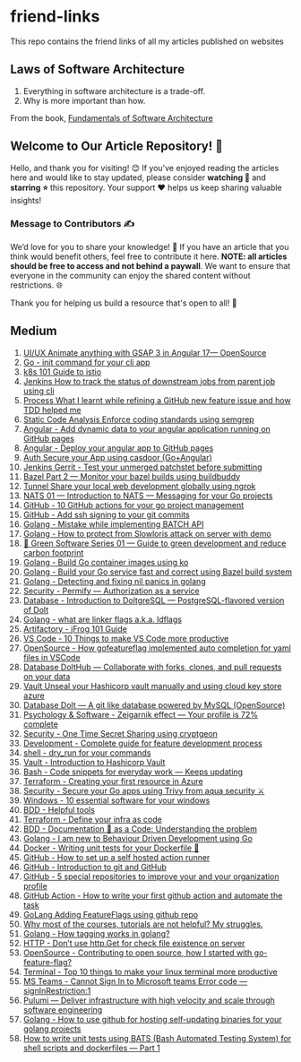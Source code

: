 # friend-links
This repo contains the friend links of all my articles published on websites

## Laws of Software Architecture

1. Everything in software architecture is a trade-off.
2. Why is more important than how.

From the book, [Fundamentals of Software Architecture](https://www.amazon.in/Fundamentals-Software-Architecture-Neal-Ford/dp/1492043451)

## Welcome to Our Article Repository! 🌟

Hello, and thank you for visiting! 😊 If you've enjoyed reading the articles here and would like to stay updated, please consider **watching 👀** and **starring ⭐** this repository. Your support ❤️ helps us keep sharing valuable insights!

### Message to Contributors ✍️

We’d love for you to share your knowledge! 🧠 If you have an article that you think would benefit others, feel free to contribute it here. 
**NOTE: all articles should be free to access and not behind a paywall**. 
We want to ensure that everyone in the community can enjoy the shared content without restrictions. 🌐

Thank you for helping us build a resource that's open to all! 🙌

## Medium

1. [UI/UX Animate anything with GSAP 3 in Angular 17— OpenSource](https://medium.com/gitconnected/ui-ux-animate-anything-with-gsap-3-in-angular-17-opensource-36fd1405652e?sk=a6c9f46927f5406f5f4efce034f8d229)
2. [Go - init command for your cli app](https://medium.com/@sarvsav/go-init-command-for-your-cli-app-cc97b223045e?sk=5a6d12133f712f00a71d5852a60f4d9f)
3. [k8s 101 Guide to istio](https://medium.com/@sarvsav/k8s-101-guide-to-istio-acd0f672e8a1?sk=b777565246f94d222fc72e6f50beb67c)
5. [Jenkins How to track the status of downstream jobs from parent job using cli](https://sarvsav.medium.com/jenkins-how-to-track-the-status-of-downstream-jobs-from-parent-job-using-cli-8ba0a0a01332?sk=1e47eb3b3f9a6035971c4d5a2887b6e5)
6. [Process What I learnt while refining a GitHub new feature issue and how TDD helped me](https://medium.com/@sarvsav/process-what-i-learnt-while-refining-a-github-new-feature-issue-and-how-tdd-helped-me-8030bc75b8c6?sk=6b3c6a4281f64e1e3b3b3d6db78803fb)
7. [Static Code Analysis Enforce coding standards using semgrep](https://medium.com/@sarvsav/static-code-analysis-enforce-coding-standards-using-semgrep-d04fd6b9af6f?sk=bba5d03e533f8ed82aadc17ebaf9df14)
8. [Angular - Add dynamic data to your angular application running on GitHub pages](https://levelup.gitconnected.com/angular-add-dynamic-data-to-your-angular-application-running-on-github-pages-38052890cc38?sk=af5175348cf4122596860f488e921181)
9. [Angular - Deploy your angular app to GitHub pages](https://medium.com/gitconnected/angular-deploy-your-angular-app-to-github-pages-61466c1aa94a?sk=b345c385c32f0057dba5a518fadfdc77)
2. [Auth Secure your App using casdoor (Go+Angular)](https://levelup.gitconnected.com/auth-secure-your-app-using-casdoor-go-angular-7d54f496e655?sk=2673043c42b8bd8d7d63ade17de38bf9)
3. [Jenkins Gerrit - Test your unmerged patchstet before submitting](https://sarvsav.medium.com/jenkins-gerrit-test-your-unmerged-patchstet-before-submitting-d59e0d9776ad)
4. [Bazel Part 2 — Monitor your bazel builds using buildbuddy](https://levelup.gitconnected.com/bazel-part-2-monitor-your-bazel-builds-using-buildbuddy-6570498c99e2?sk=88c7103969b18ee7aaf343b00e0399cd)
5. [Tunnel Share your local web development globally using ngrok](https://levelup.gitconnected.com/tunnel-share-your-local-web-development-globally-using-ngrok-2d11ad4846d9?sk=5e373cd7457bcc90ba4a535c225fc526)
6. [NATS 01 — Introduction to NATS — Messaging for your Go projects](https://levelup.gitconnected.com/nats-01-introduction-to-nats-messaging-for-your-go-projects-e405f42ee1f7?sk=6dd9f5e3e4e6a3ed2dbb8cc1822a576c)
7. [GitHub - 10 GitHub actions for your go project management](https://sarvsav.medium.com/github-10-github-actions-for-your-go-project-management-65f3732d71fd?sk=0eba53b982d54335474b71d5fc9285d7)
8. [GitHub - Add ssh signing to your git commits](https://sarvsav.medium.com/github-add-ssh-signing-to-your-commits-24ae46e3976c?sk=65776bc4b897aa5dfadf47dbe9e12fca)
9. [Golang - Mistake while implementing BATCH API](https://sarvsav.medium.com/mistake-while-implementing-batch-api-using-go-4d25d40ee384)
10. [Golang - How to protect from Slowloris attack on server with demo](https://levelup.gitconnected.com/go-how-to-protect-from-slowloris-attack-on-server-with-demo-9705699deaec?sk=4bc9202d290435e42f3d256be78d26a9)
11. [🌳 Green Software Series 01 — Guide to green development and reduce carbon footprint](https://levelup.gitconnected.com/green-software-series-01-guide-to-green-development-and-reduce-carbon-footprint-6c33f7f8e0e3?sk=ede05bdc9e2264516ecb12cbddd58948)
12. [Golang - Build Go container images using ko](https://medium.com/goismo/go-build-go-container-images-using-ko-f17eddfd8ed7)
13. [Golang - Build your Go service fast and correct using Bazel build system](https://levelup.gitconnected.com/golang-build-your-go-service-fast-and-correct-using-bazel-build-system-18da3f136838?sk=955528398b84ae886d46b9e831bd9dfd)
14. [Golang - Detecting and fixing nil panics in golang](https://levelup.gitconnected.com/go-detecting-and-fixing-nil-panics-in-golang-9c187fb50827?sk=2fc296c39a6cc7c58400f0158b121d85)
15. [Security - Permify — Authorization as a service](https://levelup.gitconnected.com/security-permify-authorization-as-a-service-b0927f9568f3?sk=c83726f537c6b7e3b55f555ec4a8e9ee)
16. [Database - Introduction to DoltgreSQL — PostgreSQL-flavored version of Dolt](https://levelup.gitconnected.com/database-introduction-to-doltgresql-postgresql-flavored-version-of-dolt-38f95dfe8c1b?sk=c86bc82473754a3b02ee390e588223b8)
17. [Golang - what are linker flags a.k.a. ldflags](https://levelup.gitconnected.com/golang-adding-version-or-metadata-information-to-binary-bc9a1b7a8373?sk=204ca2ed2d379e9af327837f06143493)
18. [Artifactory - jFrog 101 Guide](https://levelup.gitconnected.com/artifactory-jfrog-101-guide-69cc8496ea2a?sk=a0ddd4d923994740beb526134f52de1a)
19. [VS Code - 10 Things to make VS Code more productive](https://levelup.gitconnected.com/vs-code-10-things-to-make-vs-code-more-productive-5b6653934c1c?sk=21a8fa9e82b34cb2e2c6b4ad9f7870ac)
20. [OpenSource - How gofeatureflag implemented auto completion for yaml files in VSCode](https://sarvsav.medium.com/opensource-how-gofeatureflag-implemented-auto-completion-for-yaml-files-in-vscode-f1b7d7d5625c?sk=8af9d87ef37a0e44a31ae715b04ad700)
21. [Database DoltHub — Collaborate with forks, clones, and pull requests on your data](https://levelup.gitconnected.com/database-dolthub-collaborate-with-forks-clones-and-pull-requests-on-your-data-45e8fde71dcd?sk=c5d36fc6dd1361ea5be6f68fa40bb285)
22. [Vault Unseal your Hashicorp vault manually and using cloud key store azure](https://sarvsav.medium.com/vault-unseal-your-hashicorp-vault-manually-and-using-cloud-key-store-azure-8b97aabdbab4?sk=128113a42186739a1310d3427840f516)
23. [Database Dolt — A git like database powered by MySQL (OpenSource)](https://levelup.gitconnected.com/database-dolt-a-git-like-database-powered-by-mysql-opensource-1af8d86663c?sk=c7e14f145d8968fb372bf7e959bccc0b)
24. [Psychology & Software - Zeigarnik effect — Your profile is 72% complete](https://sarvsav.medium.com/psychology-software-zeigarnik-effect-your-profile-is-72-complete-229a4523cb85?sk=8673a2e7528c0fd538db179e595632b8)
25. [Security - One Time Secret Sharing using cryptgeon](https://medium.com/goismo/security-one-time-secret-using-cryptgeon-7f9f5d18696)
26. [Development - Complete guide for feature development process](https://sarvsav.medium.com/development-complete-guide-for-feature-development-process-a3cd7696f50e?sk=33f297fb52d41a33014e2d20427aa26b)
27. [shell - dry_run for your commands](https://sarvsav.medium.com/shell-dry-run-for-your-commands-f5dba65d20b1)
28. [Vault - Introduction to Hashicorp Vault](https://levelup.gitconnected.com/vault-introduction-to-hashicorp-vault-b84a9144fafc?sk=c5f4f0ba203b65f4ea951c3ebc40feeb)
29. [Bash - Code snippets for everyday work — Keeps updating](https://sarvsav.medium.com/bash-code-snippets-for-everyday-work-keeps-updating-d9cad9bb820f)
30. [Terraform - Creating your first resource in Azure](https://medium.com/goismo/terraform-creating-your-first-resource-in-azure-72fbd6fde2b7?sk=652db5b2d39239a11787d620cae16f0f)
31. [Security - Secure your Go apps using Trivy from aqua security ⚔️](https://levelup.gitconnected.com/security-secure-your-go-apps-using-trivy-from-aqua-security-%EF%B8%8F-5bce934929df?sk=8ebd15f0e5713d33e862cf3c2f66bc28)
32. [Windows - 10 essential software for your windows](https://sarvsav.medium.com/10-essential-software-for-your-windows-4b9215f2dd5b?sk=4f72b2e4f600cbdd17376bccb49b3a50)
33. [BDD - Helpful tools](https://levelup.gitconnected.com/bdd-helpful-tools-7f48fb232043?sk=608079ee849bef1ab7b93c3b67142916)
34. [Terraform - Define your infra as code](https://levelup.gitconnected.com/terraform-define-your-infra-as-code-ebc97e898fb5?sk=9f89d102e7ec5d7d5692a661351e35de)
35. [BDD - Documentation 📝 as a Code: Understanding the problem](https://levelup.gitconnected.com/documentation-as-a-code-understanding-the-problem-7d1e03093c42?sk=b38676e74bd50866e0ce666d4cd0952e)
36. [Golang - I am new to Behaviour Driven Development using Go](https://levelup.gitconnected.com/i-am-new-to-behaviour-driven-development-using-go-149af81f3294?sk=c77b5e7961afa7228c57e343ec94833b)
37. [Docker - Writing unit tests for your Dockerfile 🐳](https://levelup.gitconnected.com/writing-unit-tests-for-your-dockerfile-4e914ef84e1c?sk=7dec6d86f33329d0b6c1df8caddc0a2e)
38. [GitHub - How to set up a self hosted action runner](https://sarvsav.medium.com/github-how-to-set-up-a-self-hosted-action-runner-c7b09a0c2f93?sk=9c606c35cb6ba69b094fd5b02f6ea790)
39. [GitHub - Introduction to git and GitHub](https://levelup.gitconnected.com/introduction-to-git-and-github-75a651900996?sk=b652a8dbd5dba5ad58c17ec4fea89cac)
40. [GitHub - 5 special repositories to improve your and your organization profile](https://sarvsav.medium.com/github-5-special-repositories-to-improve-your-and-your-organization-profile-9363b776b40b?sk=f3a79299b69c3894ab487694821dabef)
41. [GitHub Action - How to write your first github action and automate the task](https://levelup.gitconnected.com/github-action-how-to-write-your-first-github-action-and-automate-the-task-e45124f30165?sk=e330a99715fbe2f50c0e6818ee692f65)
42. [GoLang Adding FeatureFlags using github repo](https://sarvsav.medium.com/adding-featureflags-using-github-repo-with-golang-4b7dcf721087?sk=1fcab063c58236e7f491c85ecb3d34a5)
43. [Why most of the courses, tutorials are not helpful? My struggles.](https://sarvsav.medium.com/why-most-of-the-courses-tutorials-are-not-helpful-my-struggles-dc4a864f27ef?sk=55b014b2db23439e5606b9fd1ceb755a)
44. [Golang - How tagging works in golang?](https://sarvsav.medium.com/how-tagging-works-in-golang-9871a909de67?sk=a06e47fde9bb79522b3d2f08dad42481)
45. [HTTP - Don’t use http.Get for check file existence on server](https://sarvsav.medium.com/dont-use-http-get-for-check-file-existence-on-server-29fecba645f2?sk=c50adbf22aac54b13b60115607af9acc)
46. [OpenSource - Contributing to open source, how I started with go-feature-flag?](https://sarvsav.medium.com/contributing-to-open-source-how-i-started-with-go-feature-flag-6cd55d72ed7e?sk=75ab3dad7f6243bdaf03fc883709e285)
47. [Terminal - Top 10 things to make your linux terminal more productive](https://sarvsav.medium.com/top-10-things-to-make-your-linux-terminal-more-productive-44e8c5dd5da2?sk=16feed7d8eb4bc7506e4b959c87c133e)
48. [MS Teams - Cannot Sign In to Microsoft teams Error code — signInRestriction:1](https://sarvsav.medium.com/solved-cannot-sign-in-to-microsoft-teams-error-code-signinrestriction-1-5fddc20c1deb?sk=0409d72091bfaad25754eebf21308bf0)
49. [Pulumi — Deliver infrastructure with high velocity and scale through software engineering](https://sarvsav.medium.com/pulumi-deliver-infrastructure-with-high-velocity-and-scale-through-software-engineering-3806088a843c?sk=5663a77e101a5f55b8ca1299ed0b73d8)
50. [Golang - How to use github for hosting self-updating binaries for your golang projects](https://sarvsav.medium.com/golang-how-to-use-github-for-hosting-self-updating-binaries-for-your-golang-projects-81da69f724b1?sk=99160e84472d441ff45272dcd25696c2)
51. [How to write unit tests using BATS (Bash Automated Testing System) for shell scripts and dockerfiles — Part 1](https://sarvsav.medium.com/bats-bash-automated-testing-system-20cd19498f1?sk=f0031397db7225822d84992d219af223)
